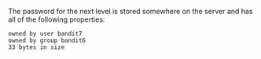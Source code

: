 The password for the next level is stored somewhere on the server and has all of the following properties:

    owned by user bandit7
    owned by group bandit6
    33 bytes in size
